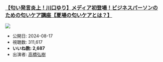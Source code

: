 ### [【匂い発言炎上！川口ゆり】メディア初登場！ビジネスパーソンのための匂いケア講座【夏場の匂いケアとは？】](https://www.youtube.com/watch?v=rXzNT77irOQ)
[![](https://img.youtube.com/vi/rXzNT77irOQ/sddefault.jpg)](https://www.youtube.com/watch?v=rXzNT77irOQ)
-   公開日: 2024-08-17
-   視聴数: 311,617
-   **いいね数: 2,687**
-   出演者: [高橋弘樹](/rehacq_fan/people/高橋弘樹 "wikilink")
